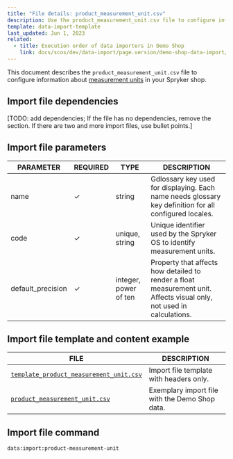 ```yaml
---
title: "File details: product_measurement_unit.csv"
description: Use the product_measurement_unit.csv file to configure information about measurement units in your Spryker shop.
template: data-import-template
last_updated: Jun 1, 2023
related:
  - title: Execution order of data importers in Demo Shop
    link: docs/scos/dev/data-import/page.version/demo-shop-data-import/execution-order-of-data-importers-in-demo-shop.html
---
```


This document describes the `product_measurement_unit.csv` file to configure information about [measurement units](/docs/pbc/all/product-information-management/{{page.verison}}/feature-overviews/measurement-units-feature-overview.html) in your Spryker shop.


## Import file dependencies

[TODO: add dependencies; If the file has no dependencies, remove the section. If there are two and more import files, use bullet points.]

## Import file parameters

| PARAMETER | REQUIRED |  TYPE | DESCRIPTION |
| --- | --- | --- | --- |
| name | &check; | string | Gdlossary key used for displaying. Each name needs glossary key definition for all configured locales. |
| code | &check; | unique, string | Unique identifier used by the Spryker OS to identify measurement units. |
| default_precision | &check; | integer, power of ten | Property that affects how detailed to render a float measurement unit. Affects visual only, not used in calculations.|

## Import file template and content example

| FILE | DESCRIPTION |
|---|---|
| [`template_product_measurement_unit.csv`](https://spryker.s3.eu-central-1.amazonaws.com/docs/pbc/all/product-information-management/base-shop/import-and-export-data/file-details-product-measurement-unit.csv.md/template_product_measurement_unit.csv)| Import file template with headers only. |
| [`product_measurement_unit.csv`](https://spryker.s3.eu-central-1.amazonaws.com/docs/pbc/all/product-information-management/base-shop/import-and-export-data/file-details-product-measurement-unit.csv.md/product_measurement_unit.csv) | Exemplary import file with the Demo Shop data. |


## Import file command

```bash
data:import:product-measurement-unit
```